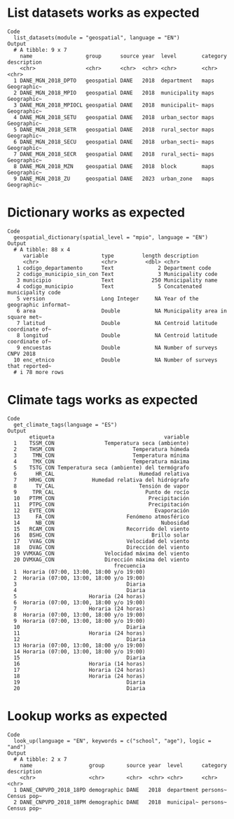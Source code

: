 # List datasets works as expected

    Code
      list_datasets(module = "geospatial", language = "EN")
    Output
      # A tibble: 9 x 7
        name                 group      source year  level        category description
        <chr>                <chr>      <chr>  <chr> <chr>        <chr>    <chr>      
      1 DANE_MGN_2018_DPTO   geospatial DANE   2018  department   maps     Geographic~
      2 DANE_MGN_2018_MPIO   geospatial DANE   2018  municipality maps     Geographic~
      3 DANE_MGN_2018_MPIOCL geospatial DANE   2018  municipalit~ maps     Geographic~
      4 DANE_MGN_2018_SETU   geospatial DANE   2018  urban_sector maps     Geographic~
      5 DANE_MGN_2018_SETR   geospatial DANE   2018  rural_sector maps     Geographic~
      6 DANE_MGN_2018_SECU   geospatial DANE   2018  urban_secti~ maps     Geographic~
      7 DANE_MGN_2018_SECR   geospatial DANE   2018  rural_secti~ maps     Geographic~
      8 DANE_MGN_2018_MZN    geospatial DANE   2018  block        maps     Geographic~
      9 DANE_MGN_2018_ZU     geospatial DANE   2023  urban_zone   maps     Geographic~

# Dictionary works as expected

    Code
      geospatial_dictionary(spatial_level = "mpio", language = "EN")
    Output
      # A tibble: 88 x 4
         variable                 type         length description                     
         <chr>                    <chr>         <dbl> <chr>                           
       1 codigo_departamento      Text              2 Department code                 
       2 codigo_municipio_sin_con Text              3 Municipality code               
       3 municipio                Text            250 Municipality name               
       4 codigo_municipio         Text              5 Concatenated municipality code  
       5 version                  Long Integer     NA Year of the geographic informat~
       6 area                     Double           NA Municipality area in square met~
       7 latitud                  Double           NA Centroid latitude coordinate of~
       8 longitud                 Double           NA Centroid latitude coordinate of~
       9 encuestas                Double           NA Number of surveys CNPV 2018     
      10 enc_etnico               Double           NA Number of surveys that reported~
      # i 78 more rows

# Climate tags works as expected

    Code
      get_climate_tags(language = "ES")
    Output
           etiqueta                                   variable
      1    TSSM_CON                Temperatura seca (ambiente)
      2    THSM_CON                         Temperatura húmeda
      3     TMN_CON                         Temperatura mínima
      4     TMX_CON                         Temperatura máxima
      5    TSTG_CON Temperatura seca (ambiente) del termógrafo
      6      HR_CAL                           Humedad relativa
      7    HRHG_CON            Humedad relativa del hidrógrafo
      8      TV_CAL                           Tensión de vapor
      9     TPR_CAL                             Punto de rocío
      10   PTPM_CON                              Precipitación
      11   PTPG_CON                              Precipitación
      12   EVTE_CON                                Evaporación
      13     FA_CON                       Fenómeno atmosférico
      14     NB_CON                                  Nubosidad
      15   RCAM_CON                       Recorrido del viento
      16   BSHG_CON                               Brillo solar
      17   VVAG_CON                       Velocidad del viento
      18   DVAG_CON                       Dirección del viento
      19 VVMXAG_CON                Velocidad máxima del viento
      20 DVMXAG_CON                Dirección máxima del viento
                                      frecuencia
      1  Horaria (07:00, 13:00, 18:00 y/o 19:00)
      2  Horaria (07:00, 13:00, 18:00 y/o 19:00)
      3                                   Diaria
      4                                   Diaria
      5                       Horaria (24 horas)
      6  Horaria (07:00, 13:00, 18:00 y/o 19:00)
      7                       Horaria (24 horas)
      8  Horaria (07:00, 13:00, 18:00 y/o 19:00)
      9  Horaria (07:00, 13:00, 18:00 y/o 19:00)
      10                                  Diaria
      11                      Horaria (24 horas)
      12                                  Diaria
      13 Horaria (07:00, 13:00, 18:00 y/o 19:00)
      14 Horaria (07:00, 13:00, 18:00 y/o 19:00)
      15                                  Diaria
      16                      Horaria (14 horas)
      17                      Horaria (24 horas)
      18                      Horaria (24 horas)
      19                                  Diaria
      20                                  Diaria

# Lookup works as expected

    Code
      look_up(language = "EN", keywords = c("school", "age"), logic = "and")
    Output
      # A tibble: 2 x 7
        name                  group       source year  level      category description
        <chr>                 <chr>       <chr>  <chr> <chr>      <chr>    <chr>      
      1 DANE_CNPVPD_2018_18PD demographic DANE   2018  department persons~ Census pop~
      2 DANE_CNPVPD_2018_18PM demographic DANE   2018  municipal~ persons~ Census pop~


